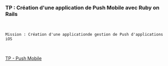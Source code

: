 ### TP : Création d'une application de Push Mobile avec Ruby on Rails

<br />

~~~ 
Mission : Création d'une applicationde gestion de Push d'applications iOS
~~~

<br />


[TP - Push Mobile](https://www.grafikart.fr/tutoriels/ruby/tp-rails-application-push-ios-494)
